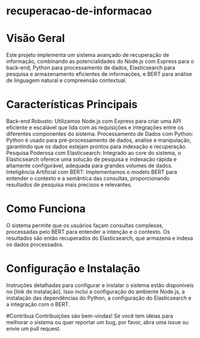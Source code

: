 # recuperacao-de-informacao

# Visão Geral
Este projeto implementa um sistema avançado de recuperação de informação, combinando as potencialidades do Node.js com Express para o back-end, Python para processamento de dados, Elasticsearch para pesquisa e armazenamento eficientes de informações, e BERT para análise de linguagem natural e compreensão contextual.

# Características Principais
Back-end Robusto: Utilizamos Node.js com Express para criar uma API eficiente e escalável que lida com as requisições e integrações entre os diferentes componentes do sistema.
Processamento de Dados com Python: Python é usado para pré-processamento de dados, análise e manipulação, garantindo que os dados estejam prontos para indexação e recuperação.
Pesquisa Poderosa com Elasticsearch: Integrado ao core do sistema, o Elasticsearch oferece uma solução de pesquisa e indexação rápida e altamente configurável, adequada para grandes volumes de dados.
Inteligência Artificial com BERT: Implementamos o modelo BERT para entender o contexto e a semântica das consultas, proporcionando resultados de pesquisa mais precisos e relevantes.

# Como Funciona
O sistema permite que os usuários façam consultas complexas, processadas pelo BERT para entender a intenção e o contexto. Os resultados são então recuperados do Elasticsearch, que armazena e indexa os dados processados.

# Configuração e Instalação
Instruções detalhadas para configurar e instalar o sistema estão disponíveis no [link de instalação]. Isso inclui a configuração do ambiente Node.js, a instalação das dependências do Python, a configuração do Elasticsearch e a integração com o BERT.

#Contribua
Contribuições são bem-vindas! Se você tem ideias para melhorar o sistema ou quer reportar um bug, por favor, abra uma issue ou envie um pull request.

